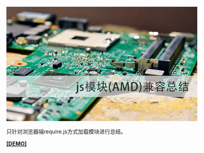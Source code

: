 ![](./demo.jpg)

只针对浏览器端require.js方式加载模块进行总结。

**[[DEMO]](https://denghao.me/index.php/archives/amd.html)**
